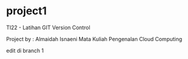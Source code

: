 # project1
TI22 - Latihan GIT Version Control

Project by : Almaidah Isnaeni
 Mata Kuliah Pengenalan Cloud Computing

 edit di branch 1